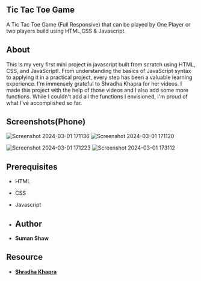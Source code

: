 ## Tic Tac Toe Game
A Tic Tac Toe Game (Full Responsive) that can be played by One Player or two players build using HTML,CSS & Javascript.

## About
This is my very first mini project in javascript built from scratch using HTML, CSS, and JavaScript!. From understanding the basics of JavaScript syntax to applying it in a practical project, every step has been a valuable learning experience.
I'm immensely grateful to Shradha Khapra for her videos. I made this project with the help of those videos and I also add some more functions. While I couldn't add all the functions I envisioned, I'm proud of what I've accomplished so far. 

## Screenshots(Phone)

![Screenshot 2024-03-01 171136](https://github.com/Shaw145/Tic-Tac-Toe/assets/78732037/00c2c414-3c3b-40da-bf46-22c8c75b497f)     ![Screenshot 2024-03-01 171120](https://github.com/Shaw145/Tic-Tac-Toe/assets/78732037/2b48fccb-be34-4e2f-8f51-e6a602cab868)

![Screenshot 2024-03-01 171223](https://github.com/Shaw145/Tic-Tac-Toe/assets/78732037/424dea77-d77a-4a30-837d-f50d7ee31509)     ![Screenshot 2024-03-01 173112](https://github.com/Shaw145/Tic-Tac-Toe/assets/78732037/57947220-93b8-42ef-85fa-688650ceccbb)


## Prerequisites

- HTML
- CSS
- Javascript

- ## Author
- **Suman Shaw**

## Resource

- <a href="https://www.youtube.com/@shradhaKD" target="blank"> **Shradha Khapra** </a>
